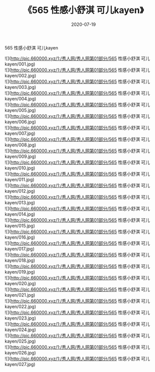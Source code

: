 ﻿---
layout: post
title:  《565 性感小舒淇 可儿kayen》
date:   2020-07-19
img: http://pic.660000.xyz/1:/秀人网/秀人网第01部分/565 性感小舒淇 可儿kayen/000.jpg
categories: [美女, 清纯, 唯美]
---

565 性感小舒淇 可儿kayen

  ![](http://pic.660000.xyz/1:/秀人网/秀人网第01部分/565 性感小舒淇 可儿kayen/001.jpg) <br> ![](http://pic.660000.xyz/1:/秀人网/秀人网第01部分/565 性感小舒淇 可儿kayen/002.jpg) <br> ![](http://pic.660000.xyz/1:/秀人网/秀人网第01部分/565 性感小舒淇 可儿kayen/003.jpg) <br> ![](http://pic.660000.xyz/1:/秀人网/秀人网第01部分/565 性感小舒淇 可儿kayen/004.jpg) <br> ![](http://pic.660000.xyz/1:/秀人网/秀人网第01部分/565 性感小舒淇 可儿kayen/005.jpg) <br> ![](http://pic.660000.xyz/1:/秀人网/秀人网第01部分/565 性感小舒淇 可儿kayen/006.jpg) <br> ![](http://pic.660000.xyz/1:/秀人网/秀人网第01部分/565 性感小舒淇 可儿kayen/007.jpg) <br> ![](http://pic.660000.xyz/1:/秀人网/秀人网第01部分/565 性感小舒淇 可儿kayen/008.jpg) <br> ![](http://pic.660000.xyz/1:/秀人网/秀人网第01部分/565 性感小舒淇 可儿kayen/009.jpg) <br> ![](http://pic.660000.xyz/1:/秀人网/秀人网第01部分/565 性感小舒淇 可儿kayen/010.jpg) <br> ![](http://pic.660000.xyz/1:/秀人网/秀人网第01部分/565 性感小舒淇 可儿kayen/011.jpg) <br> ![](http://pic.660000.xyz/1:/秀人网/秀人网第01部分/565 性感小舒淇 可儿kayen/012.jpg) <br> ![](http://pic.660000.xyz/1:/秀人网/秀人网第01部分/565 性感小舒淇 可儿kayen/013.jpg) <br> ![](http://pic.660000.xyz/1:/秀人网/秀人网第01部分/565 性感小舒淇 可儿kayen/014.jpg) <br> ![](http://pic.660000.xyz/1:/秀人网/秀人网第01部分/565 性感小舒淇 可儿kayen/015.jpg) <br> ![](http://pic.660000.xyz/1:/秀人网/秀人网第01部分/565 性感小舒淇 可儿kayen/016.jpg) <br> ![](http://pic.660000.xyz/1:/秀人网/秀人网第01部分/565 性感小舒淇 可儿kayen/017.jpg) <br> ![](http://pic.660000.xyz/1:/秀人网/秀人网第01部分/565 性感小舒淇 可儿kayen/018.jpg) <br> ![](http://pic.660000.xyz/1:/秀人网/秀人网第01部分/565 性感小舒淇 可儿kayen/019.jpg) <br> ![](http://pic.660000.xyz/1:/秀人网/秀人网第01部分/565 性感小舒淇 可儿kayen/020.jpg) <br> ![](http://pic.660000.xyz/1:/秀人网/秀人网第01部分/565 性感小舒淇 可儿kayen/021.jpg) <br> ![](http://pic.660000.xyz/1:/秀人网/秀人网第01部分/565 性感小舒淇 可儿kayen/022.jpg) <br> ![](http://pic.660000.xyz/1:/秀人网/秀人网第01部分/565 性感小舒淇 可儿kayen/023.jpg) <br> ![](http://pic.660000.xyz/1:/秀人网/秀人网第01部分/565 性感小舒淇 可儿kayen/024.jpg) <br> ![](http://pic.660000.xyz/1:/秀人网/秀人网第01部分/565 性感小舒淇 可儿kayen/025.jpg) <br> ![](http://pic.660000.xyz/1:/秀人网/秀人网第01部分/565 性感小舒淇 可儿kayen/026.jpg) <br> ![](http://pic.660000.xyz/1:/秀人网/秀人网第01部分/565 性感小舒淇 可儿kayen/027.jpg) <br>
